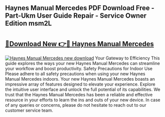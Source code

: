 ## Haynes Manual Mercedes PDF Download Free - Part-Ukm User Guide Repair - Service Owner Edition msm2L

# <h2><a href="http://bc61251.oget.top/?id=Haynes+Manual+Mercedes">🔗Download New 👉🔴 Haynes Manual Mercedes</a></h2>

[![Haynes Manual Mercedes new download](https://i.imgur.com/5g1atiW.png)](http://bc61251.oget.top/?id=Haynes+Manual+Mercedes)
Your Gateway to Efficiency This guide explores the ways your new Haynes Manual Mercedes can streamline your workflow and boost productivity. Safety Precautions for Indoor Use Please adhere to all safety precautions when using your new Haynes Manual Mercedes indoors. Your new Haynes Manual Mercedes boasts an impressive array of features designed to elevate your experience. Explore the intuitive user interface and unlock the full potential of its capabilities. We trust that the Haynes Manual Mercedes has been a reliable and effective resource in your efforts to learn the ins and outs of your new device. In case of any queries or concerns, please do not hesitate to reach out to our customer service team.
